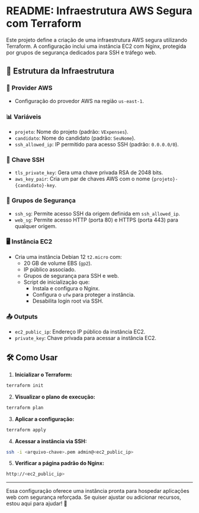 # README: Infraestrutura AWS Segura com Terraform

Este projeto define a criação de uma infraestrutura AWS segura utilizando Terraform. A configuração inclui uma instância EC2 com Nginx, protegida por grupos de segurança dedicados para SSH e tráfego web.

## 📂 Estrutura da Infraestrutura

### 🔧 **Provider AWS**
- Configuração do provedor AWS na região `us-east-1`.

### 📊 **Variáveis**
- `projeto`: Nome do projeto (padrão: `VExpenses`).
- `candidato`: Nome do candidato (padrão: `SeuNome`).
- `ssh_allowed_ip`: IP permitido para acesso SSH (padrão: `0.0.0.0/0`).

### 🔑 **Chave SSH**
- `tls_private_key`: Gera uma chave privada RSA de 2048 bits.
- `aws_key_pair`: Cria um par de chaves AWS com o nome `{projeto}-{candidato}-key`.

### 🔐 **Grupos de Segurança**
- `ssh_sg`: Permite acesso SSH da origem definida em `ssh_allowed_ip`.
- `web_sg`: Permite acesso HTTP (porta 80) e HTTPS (porta 443) para qualquer origem.

### 🖥️ **Instância EC2**
- Cria uma instância Debian 12 `t2.micro` com:
  - 20 GB de volume EBS (`gp2`).
  - IP público associado.
  - Grupos de segurança para SSH e web.
  - Script de inicialização que:
    - Instala e configura o Nginx.
    - Configura o `ufw` para proteger a instância.
    - Desabilita login root via SSH.

### 📤 **Outputs**
- `ec2_public_ip`: Endereço IP público da instância EC2.
- `private_key`: Chave privada para acessar a instância EC2.

## 🛠️ **Como Usar**

1. **Inicializar o Terraform:**
```bash
terraform init
```

2. **Visualizar o plano de execução:**
```bash
terraform plan
```

3. **Aplicar a configuração:**
```bash
terraform apply
```

4. **Acessar a instância via SSH:**
```bash
ssh -i <arquivo-chave>.pem admin@<ec2_public_ip>
```

5. **Verificar a página padrão do Nginx:**
```bash
http://<ec2_public_ip>
```

---

Essa configuração oferece uma instância pronta para hospedar aplicações web com segurança reforçada. Se quiser ajustar ou adicionar recursos, estou aqui para ajudar! 🚀

